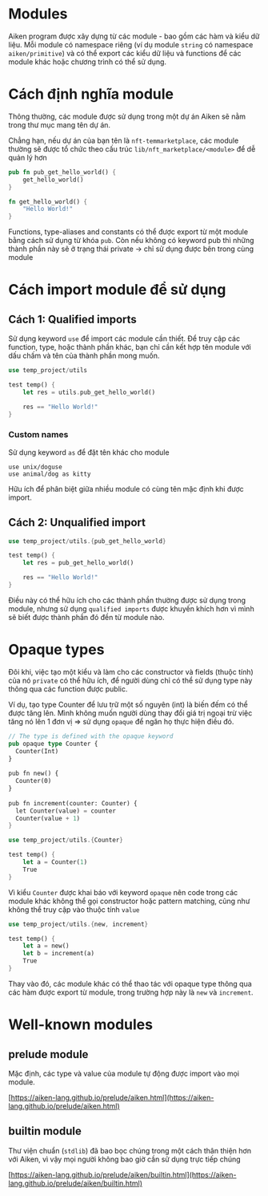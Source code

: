 # Modules

Aiken program được xây dựng từ các module - bao gồm các hàm và kiểu dữ liệu. Mỗi module có namespace riêng (ví dụ module `string` có namespace `aiken/primitive`) và có thể export các kiểu dữ liệu và functions để các module khác hoặc chương trình có thể sử dụng.

# Cách định nghĩa module

Thông thường, các module được sử dụng trong một dự án Aiken sẽ nằm trong thư mục mang tên dự án.

Chẳng hạn, nếu dự án của bạn tên là `nft-temmarketplace`, các module thường sẽ được tổ chức theo cấu trúc `lib/nft_marketplace/<module>` để dễ quản lý hơn

```rust
pub fn pub_get_hello_world() {
    get_hello_world()
}

fn get_hello_world() {
    "Hello World!"
}
```

Functions, type-aliases and constants có thể được export từ một module bằng cách sử dụng từ khóa `pub`. Còn nếu không có keyword pub thì những thành phần này sẽ ở trạng thái private → chỉ sử dụng được bên trong cùng module

# Cách import module để sử dụng

## Cách 1: Qualified imports

Sử dụng keyword `use` để import các module cần thiết. Để truy cập các function, type, hoặc thành phần khác, bạn chỉ cần kết hợp tên module với dấu chấm và tên của thành phần mong muốn.

```rust
use temp_project/utils

test temp() {
    let res = utils.pub_get_hello_world()

    res == "Hello World!"
}
```

### Custom names

Sử dụng keyword `as` để đặt tên khác cho module

```
use unix/doguse
use animal/dog as kitty
```

Hữu ích để phân biệt giữa nhiều module có cùng tên mặc định khi được import.

## Cách 2: Unqualified import

```rust
use temp_project/utils.{pub_get_hello_world}

test temp() {
    let res = pub_get_hello_world()

    res == "Hello World!"
}
```

Điều này có thể hữu ích cho các thành phần thường được sử dụng trong module, nhưng sử dụng  `qualified imports` được khuyến khích hơn vì mình sẽ biết được thành phần đó đền từ module nào.

# Opaque types

Đôi khi, việc tạo một kiểu và làm cho các constructor và fields (thuộc tính) của nó `private` có thể hữu ích, để người dùng chỉ có thể sử dụng type này thông qua các function được public.

Ví dụ, tạo type Counter để lưu trữ một số nguyên (int) là biến đếm có thể được tăng lên. Mình không muốn người dùng thay đổi giá trị ngoại trừ việc tăng nó lên 1 đơn vị ⇒ sử dụng `opaque` để ngăn họ thực hiện điều đó.

```rust
// The type is defined with the opaque keyword
pub opaque type Counter {
  Counter(Int)
}
 
pub fn new() {
  Counter(0)
}
 
pub fn increment(counter: Counter) {
  let Counter(value) = counter
  Counter(value + 1)
}
```

```rust
use temp_project/utils.{Counter}

test temp() {
    let a = Counter(1)
    True
}
```

Vì kiểu `Counter` được khai báo với keyword `opaque` nên code trong các module khác không thể gọi constructor hoặc pattern matching, cũng như không thể truy cập vào thuộc tính `value` 

```rust
use temp_project/utils.{new, increment}

test temp() {
    let a = new()
    let b = increment(a)
    True
}
```

Thay vào đó, các module khác có thể thao tác với opaque type thông qua các hàm được export từ module, trong trường hợp này là `new` và `increment`.

# Well-known modules

## prelude module

Mặc định, các type và value của module tự động được import vào mọi module.

[https://aiken-lang.github.io/prelude/aiken.html](https://aiken-lang.github.io/prelude/aiken.html)

## builtin module

Thư viện chuẩn (`stdlib`) đã bao bọc chúng trong một cách thân thiện hơn với Aiken, vì vậy mọi người không bao giờ cần sử dụng trực tiếp chúng

[https://aiken-lang.github.io/prelude/aiken/builtin.html](https://aiken-lang.github.io/prelude/aiken/builtin.html)